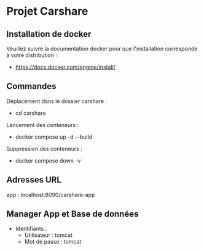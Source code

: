 # Projet Carshare

## Installation de docker

Veuillez suivre la documentation docker pour que l'installation corresponde à votre distribution : 
- https://docs.docker.com/engine/install/

## Commandes
Déplacement dans le dossier carshare : 
- cd carshare

Lancement des conteneurs : 
- docker compose up -d --build

Suppression des conteneurs : 
- docker compose down -v

## Adresses URL 

app : localhost:8090/carshare-app

## Manager App et Base de données

- Identifiants :
     - Utilisateur : tomcat
     - Mot de passe : tomcat
